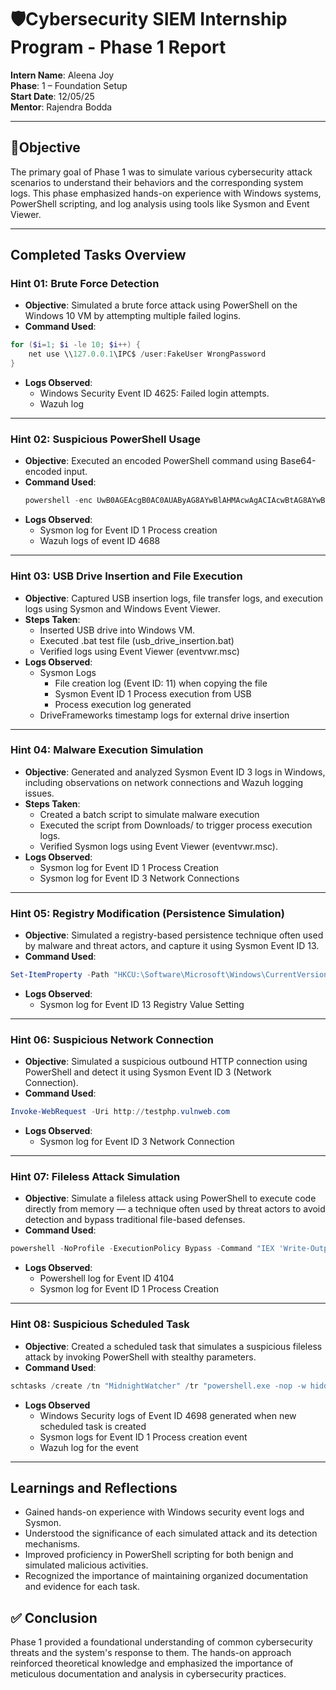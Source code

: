 # 🛡️Cybersecurity SIEM Internship Program - Phase 1 Report

**Intern Name**: Aleena Joy  
**Phase**: 1 – Foundation Setup  
**Start Date**: 12/05/25  
**Mentor**: Rajendra Bodda

---

## 📌Objective
The primary goal of Phase 1 was to simulate various cybersecurity attack scenarios to understand their behaviors and the corresponding system logs. This phase emphasized hands-on experience with Windows systems, PowerShell scripting, and log analysis using tools like Sysmon and Event Viewer.

---

## Completed Tasks Overview

### Hint 01: Brute Force Detection
- **Objective**: Simulated a brute force attack using PowerShell on the Windows 10 VM by attempting multiple failed logins.
- **Command Used**:
```powershell
for ($i=1; $i -le 10; $i++) {
    net use \\127.0.0.1\IPC$ /user:FakeUser WrongPassword
}
```
- **Logs Observed**:
  - Windows Security Event ID 4625: Failed login attempts.
  - Wazuh log

---

### Hint 02: Suspicious PowerShell Usage
- **Objective**: Executed an encoded PowerShell command using Base64-encoded input.
- **Command Used**:
  ```powershell
  powershell -enc UwB0AGEAcgB0AC0AUAByAG8AYwBlAHMAcwAgACIAcwBtAG8AYwBoAC4AZQB4AGUAIgA=
  ```
- **Logs Observed**:
  - Sysmon log for Event ID 1 Process creation
  - Wazuh logs of event ID 4688

 ---

### Hint 03: USB Drive Insertion and File Execution
- **Objective**: Captured USB insertion logs, file transfer logs, and execution logs using Sysmon and Windows Event Viewer.
- **Steps Taken**:
  - Inserted USB drive into Windows VM.
  - Executed .bat test file (usb_drive_insertion.bat)
  - Verified logs using Event Viewer (eventvwr.msc)
- **Logs Observed**:
  - Sysmon Logs
    - File creation log (Event ID: 11) when copying the file
    - Sysmon Event ID 1 Process execution from USB
    - Process execution log generated
  - DriveFrameworks timestamp logs for external drive insertion

---

### Hint 04: Malware Execution Simulation
- **Objective**: Generated and analyzed Sysmon Event ID 3 logs in Windows, including observations on network connections and Wazuh logging issues.
- **Steps Taken**:
  - Created a batch script to simulate malware execution
  - Executed the script from Downloads/ to trigger process execution logs.
  - Verified Sysmon logs using Event Viewer (eventvwr.msc).
- **Logs Observed**:
  - Sysmon log for Event ID 1 Process Creation
  - Sysmon log for Event ID 3 Network Connections

---

### Hint 05: Registry Modification (Persistence Simulation)
- **Objective**: Simulated a registry-based persistence technique often used by malware and threat actors, and capture it using Sysmon Event ID 13.
- **Command Used**:
 ```powershell
Set-ItemProperty -Path "HKCU:\Software\Microsoft\Windows\CurrentVersion\Run" -Name "evil" -Value "C:\temp\malware.exe"
 ```
- **Logs Observed**:
  - Sysmon log for Event ID 13 Registry Value Setting

---

### Hint 06: Suspicious Network Connection
- **Objective**: Simulated a suspicious outbound HTTP connection using PowerShell and detect it using Sysmon Event ID 3 (Network Connection).
- **Command Used**:
 ```powershell
Invoke-WebRequest -Uri http://testphp.vulnweb.com
 ```
- **Logs Observed**:
  - Sysmon log for Event ID 3 Network Connection

---

### Hint 07: Fileless Attack Simulation
- **Objective**: Simulate a fileless attack using PowerShell to execute code directly from memory — a technique often used by threat actors to avoid detection and bypass traditional file-based defenses.
- **Command Used**:
 ```powershell
powershell -NoProfile -ExecutionPolicy Bypass -Command "IEX 'Write-Output HelloFromMemory'; Start-Sleep -Seconds 5"
 ```
- **Logs Observed**:
  - Powershell log for Event ID 4104
  - Sysmon log for Event ID 1 Process Creation

---

### Hint 08: Suspicious Scheduled Task
- **Objective**: Created a scheduled task that simulates a suspicious fileless attack by invoking PowerShell with stealthy parameters.
- **Command Used**:
 ```powershell
schtasks /create /tn "MidnightWatcher" /tr "powershell.exe -nop -w hidden -c IEX 'Write-Output HelloFromTask'; Start-Sleep -Seconds 10" /sc minute /mo 1
 ```
- **Logs Observed**
  - Windows Security logs of Event ID 4698 generated when new scheduled task is created
  - Sysmon logs for Event ID 1 Process creation event
  - Wazuh log for the event

---

## Learnings and Reflections
- Gained hands-on experience with Windows security event logs and Sysmon.
- Understood the significance of each simulated attack and its detection mechanisms.
- Improved proficiency in PowerShell scripting for both benign and simulated malicious activities.
- Recognized the importance of maintaining organized documentation and evidence for each task.

## ✅ Conclusion
Phase 1 provided a foundational understanding of common cybersecurity threats and the system's response to them. The hands-on approach reinforced theoretical knowledge and emphasized the importance of meticulous documentation and analysis in cybersecurity practices.

